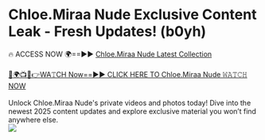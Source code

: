 # Chloe.Miraa Nude Exclusive Content Leak - Fresh Updates! (b0yh)

🔥 ACCESS NOW 🌍==►► <a href="https://tinyurl.com/yc657z5k" rel="nofollow">Chloe.Miraa Nude Latest Collection</a>
<br><br>
[🔴🌍📺📱👉WA𝚃CH Now==►► CLICK HERE TO Chloe.Miraa Nude 𝚆𝙰𝚃𝙲𝙷 NOW](https://tinyurl.com/yc657z5k)
<br><br>
Unlock Chloe.Miraa Nude's private videos and photos today! Dive into the newest 2025 content updates and explore exclusive material you won’t find anywhere else.
<br>
<a href="https://tinyurl.com/yc657z5k" rel="nofollow" data-target="animated-image.originalLink"><img src="https://camo.githubusercontent.com/8a4f000d20f83aca3bf7ec5f350d767afa0574a8a352519fd8cfa583a6f93a33/68747470733a2f2f692e696d6775722e636f6d2f644a486b345a712e676966" data-canonical-src="https://i.imgur.com/dJHk4Zq.gif" style="max-width: 100%; display: inline-block;" data-target="animated-image.originalImage"></a>
<br>

